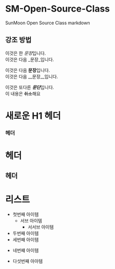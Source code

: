 # SM-Open-Source-Class
SunMoon Open Source Class markdown

## 강조 방법
이것은 한 *문장*입니다.  
이것은 다음 _문장_입니다.

이것은 다음 **문장**입니다.  
이것은 다음 __문장__입니다.

이것은 또다른 ***문단***입니다.  
이 내용은 ~~취소~~해요

# 새로운 H1 헤더
### 헤더
헤더
====
헤더
----

# 리스트
- 첫번째 아이템
  - 서브 아이템
    - 서서브 아이템
- 두번째 아이템
- 세번째 아이템
* 네번쨰 아이템
+ 다섯번째 아아템  
